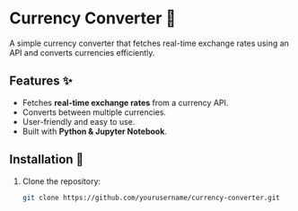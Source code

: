 # Currency Converter 💱

A simple currency converter that fetches real-time exchange rates using an API and converts currencies efficiently.

## Features ✨
- Fetches **real-time exchange rates** from a currency API.
- Converts between multiple currencies.
- User-friendly and easy to use.
- Built with **Python & Jupyter Notebook**.

## Installation 🔧
1. Clone the repository:
   ```bash
   git clone https://github.com/yourusername/currency-converter.git
